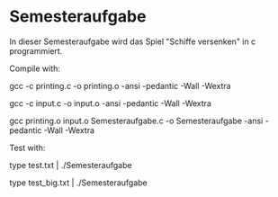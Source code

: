 # Semesteraufgabe
In dieser Semesteraufgabe wird das Spiel "Schiffe versenken" in c programmiert.

Compile with:

gcc -c printing.c -o printing.o -ansi -pedantic -Wall -Wextra

gcc -c input.c -o input.o -ansi -pedantic -Wall -Wextra

gcc printing.o input.o Semesteraufgabe.c -o Semesteraufgabe -ansi -pedantic -Wall -Wextra

Test with:

type test.txt | ./Semesteraufgabe

type test_big.txt | ./Semesteraufgabe
